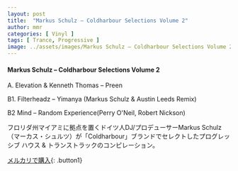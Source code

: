 ```yaml
---
layout: post
title:  "Markus Schulz – Coldharbour Selections Volume 2"
author: mmr
categories: [ Vinyl ]
tags: [ Trance, Progressive ]
image: ../assets/images/Markus Schulz – Coldharbour Selections Volume 2.jpg
---
```


#### Markus Schulz – Coldharbour Selections Volume 2

A. Elevation & Kenneth Thomas – Preen

B1. Filterheadz – Yimanya (Markus Schulz & Austin Leeds Remix)

B2  Mind – Random Experience(Perry O'Neil, Robert Nickson)

フロリダ州マイアミに拠点を置くドイツ人DJ/プロデューサーMarkus Schulz（マーカス・シュルツ）が「Coldharbour」ブランドでセレクトしたプログレッシブ ハウス & トランストラックのコンピレーション。



[メルカリで購入](https://jp.mercari.com/item/m54053728481){: .button1}

